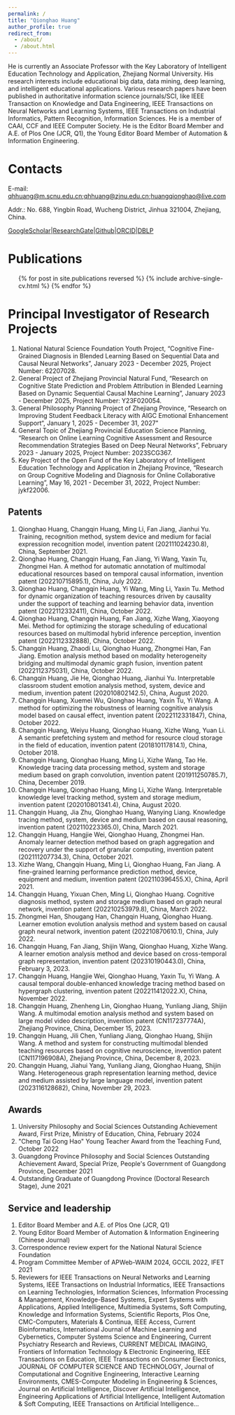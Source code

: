 ```yaml
---
permalink: /
title: "Qionghao Huang"
author_profile: true
redirect_from: 
  - /about/
  - /about.html
---
```


He is currently an Associate Professor with the Key Laboratory of Intelligent Education Technology and Application, Zhejiang Normal University.
His research interests include educational big data, data mining, deep learning, and intelligent educational applications. Various research papers have been published in authoritative information science journals/SCI, like IEEE Transaction on Knowledge and Data Engineering, IEEE Transactions on Neural Networks and Learning Systems, IEEE Transactions on Industrial Informatics, Pattern Recognition, Information Sciences.
He is a member of CAAI, CCF and IEEE Computer Society. He is the Editor Board Member and A.E. of Plos One (JCR, Q1), the Young Editor Board Member of Automation & Information Engineering.


Contacts
======
E-mail: qhhuang@m.scnu.edu.cn;qhhuang@zjnu.edu.cn;huangqionghao@live.com

Addr.: No. 688, Yingbin Road, Wucheng District, Jinhua 321004, Zhejiang, China.

[GoogleScholar](https://scholar.google.com/citations?user=bdssb20AAAAJ)|[ResearchGate](https://www.researchgate.net/profile/Qionghao-Huang/)|[Github](https://github.com/qhhuang-ai)|[ORCID](https://orcid.org/0000-0002-5041-6093)|[DBLP](https://dblp.uni-trier.de/pid/234/8155.html)


Publications
======
  <ul>{% for post in site.publications reversed %}
    {% include archive-single-cv.html %}
  {% endfor %}</ul>

Principal Investigator of Research Projects
======

1. National Natural Science Foundation Youth Project, “Cognitive Fine-Grained Diagnosis in Blended Learning Based on Sequential Data and Causal Neural Networks”, January 2023 - December 2025, Project Number: 62207028.
1. General Project of Zhejiang Provincial Natural Fund, “Research on Cognitive State Prediction and Problem Attribution in Blended Learning Based on Dynamic Sequential Causal Machine Learning”, January 2023 - December 2025, Project Number: Y23F020054.
1. General Philosophy Planning Project of Zhejiang Province, “Research on Improving Student Feedback Literacy with AIGC Emotional Enhancement Support“, January 1, 2025 - December 31, 2027"
1. General Topic of Zhejiang Provincial Education Science Planning, “Research on Online Learning Cognitive Assessment and Resource Recommendation Strategies Based on Deep Neural Networks”, February 2023 - January 2025, Project Number: 2023SCG367.
1. Key Project of the Open Fund of the Key Laboratory of Intelligent Education Technology and Application in Zhejiang Province, “Research on Group Cognitive Modeling and Diagnosis for Online Collaborative Learning”, May 16, 2021 - December 31, 2022, Project Number: jykf22006.

Patents
------
1. Qionghao Huang, Changqin Huang, Ming Li, Fan Jiang, Jianhui Yu. Training, recognition method, system device and medium for facial expression recognition model, invention patent (202111024230.8), China, September 2021.
1. Qionghao Huang, Changqin Huang, Fan Jiang, Yi Wang, Yaxin Tu, Zhongmei Han. A method for automatic annotation of multimodal educational resources based on temporal causal information, invention patent (202210715895.1), China, July 2022.
1. Qionghao Huang, Changqin Huang, Yi Wang, Ming Li, Yaxin Tu. Method for dynamic organization of teaching resources driven by causality under the support of teaching and learning behavior data, invention patent (2022112332411), China, October 2022.
1. Qionghao Huang, Changqin Huang, Fan Jiang, Xizhe Wang, Xiaoyong Mei. Method for optimizing the storage scheduling of educational resources based on multimodal hybrid inference perception, invention patent (2022112332888), China, October 2022.
1. Changqin Huang, Zhaodi Lu, Qionghao Huang, Zhongmei Han, Fan Jiang. Emotion analysis method based on modality heterogeneity bridging and multimodal dynamic graph fusion, invention patent (2022112375031), China, October 2022.
1. Changqin Huang, Jie He, Qionghao Huang, Jianhui Yu. Interpretable classroom student emotion analysis method, system, device and medium, invention patent (202010802142.5), China, August 2020.
1. Changqin Huang, Xuemei Wu, Qionghao Huang, Yaxin Tu, Yi Wang. A method for optimizing the robustness of learning cognitive analysis model based on causal effect, invention patent (2022112331847), China, October 2022.
1. Changqin Huang, Weiyu Huang, Qionghao Huang, Xizhe Wang, Yuan Li. A semantic prefetching system and method for resource cloud storage in the field of education, invention patent (201810117814.1), China, October 2018.
1. Changqin Huang, Qionghao Huang, Ming Li, Xizhe Wang, Tao He. Knowledge tracing data processing method, system and storage medium based on graph convolution, invention patent (201911250785.7), China, December 2019.
1. Changqin Huang, Qionghao Huang, Ming Li, Xizhe Wang. Interpretable knowledge level tracking method, system and storage medium, invention patent (202010801341.4), China, August 2020.
1. Changqin Huang, Jia Zhu, Qionghao Huang, Wanying Liang. Knowledge tracing method, system, device and medium based on causal reasoning, invention patent (202110223365.0), China, March 2021.
1. Changqin Huang, Hangjie Wei, Qionghao Huang, Zhongmei Han. Anomaly learner detection method based on graph aggregation and recovery under the support of granular computing, invention patent (202111207734.3), China, October 2021.
1. Xizhe Wang, Changqin Huang, Ming Li, Qionghao Huang, Fan Jiang. A fine-grained learning performance prediction method, device, equipment and medium, invention patent (202110396455.X), China, April 2021.
1. Changqin Huang, Yixuan Chen, Ming Li, Qionghao Huang. Cognitive diagnosis method, system and storage medium based on graph neural network, invention patent (202210253979.8), China, March 2022.
1. Zhongmei Han, Shougang Han, Changqin Huang, Qionghao Huang. Learner emotion evolution analysis method and system based on causal graph neural network, invention patent (202210870610.1), China, July 2022.
1. Changqin Huang, Fan Jiang, Shijin Wang, Qionghao Huang, Xizhe Wang. A learner emotion analysis method and device based on cross-temporal graph representation, invention patent (202310190443.0), China, February 3, 2023.
1. Changqin Huang, Hangjie Wei, Qionghao Huang, Yaxin Tu, Yi Wang. A causal temporal double-enhanced knowledge tracing method based on hypergraph clustering, invention patent (202211412022.X), China, November 2022.
1. Changqin Huang, Zhenheng Lin, Qionghao Huang, Yunliang Jiang, Shijin Wang. A multimodal emotion analysis method and system based on large model video description, invention patent (CN117237774A), Zhejiang Province, China, December 15, 2023.
1. Changqin Huang, Jili Chen, Yunliang Jiang, Qionghao Huang, Shijin Wang. A method and system for constructing multimodal blended teaching resources based on cognitive neuroscience, invention patent (CN117196908A), Zhejiang Province, China, December 8, 2023.
1. Changqin Huang, Jiahui Yang, Yunliang Jiang, Qionghao Huang, Shijin Wang. Heterogeneous graph representation learning method, device and medium assisted by large language model, invention patent (2023116128682), China, November 29, 2023.

Awards
------
1. University Philosophy and Social Sciences Outstanding Achievement Award, First Prize, Ministry of Education, China, February 2024
1. "Cheng Tai Gong Hao" Young Teacher Award from the Teaching Fund, October 2022
1. Guangdong Province Philosophy and Social Sciences Outstanding Achievement Award, Special Prize, People's Government of Guangdong Province, December 2021
1. Outstanding Graduate of Guangdong Province  (Doctoral Research Stage), June 2021


Service and leadership
------
1. Editor Board Member and A.E. of Plos One (JCR, Q1)
1. Young Editor Board Member of Automation & Information Engineering (Chinese Journal)
1. Correspondence review expert for the National Natural Science Foundation
1. Program Committee Member of APWeb-WAIM 2024, GCCIL 2022, IFET 2021
1. Reviewers for IEEE Transactions on Neural Networks and Learning Systems, IEEE Transactions on Industrial Informatics, IEEE Transactions on Learning Technologies, Information Sciences, Information Processing & Management, Knowledge-Based Systems, Expert Systems with Applications, Applied Intelligence, Multimedia Systems, Soft Computing, Knowledge and Information Systems, Scientific Reports, Plos One, CMC-Computers, Materials & Continua,  IEEE Access, Current Bioinformatics, International Journal of Machine Learning and Cybernetics, Computer Systems Science and Engineering, Current Psychiatry Research and Reviews, CURRENT MEDICAL IMAGING,  Frontiers of Information Technology & Electronic Engineering, IEEE Transactions on Education, IEEE Transactions on Consumer Electronics, JOURNAL OF COMPUTER SCIENCE AND TECHNOLOGY, Journal of Computational and Cognitive Engineering, Interactive Learning Environments, CMES-Computer Modeling in Engineering & Sciences, Journal on Artificial Intelligence, Discover Artificial Intelligence, Engineering Applications of Artificial Intelligence, 
Intelligent Automation & Soft Computing, IEEE Transactions on Artificial Intelligence...
